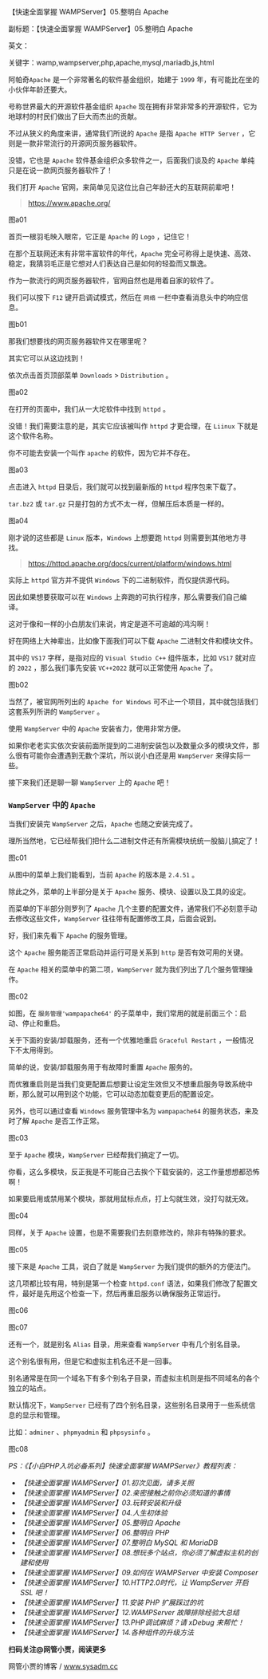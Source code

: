 【快速全面掌握 WAMPServer】05.整明白 Apache

副标题：【快速全面掌握 WAMPServer】05.整明白 Apache

英文：

关键字：wamp,wampserver,php,apache,mysql,mariadb,js,html



阿帕奇`Apache` 是一个非常著名的软件基金组织，始建于 `1999` 年，有可能比在坐的小伙伴年龄还要大。

号称世界最大的开源软件基金组织 `Apache` 现在拥有非常非常多的开源软件，它为地球村的村民们做出了巨大而杰出的贡献。

不过从狭义的角度来讲，通常我们所说的 `Apache` 是指 `Apache HTTP Server` ，它则是一款非常流行的开源网页服务器软件。

没错，它也是 `Apache` 软件基金组织众多软件之一，后面我们谈及的 `Apache` 单纯只是在说一款网页服务器软件了！



我们打开 `Apache` 官网，来简单见见这位比自己年龄还大的互联网前辈吧！

> https://www.apache.org/

图a01



首页一根羽毛映入眼帘，它正是 `Apache` 的 `Logo` ，记住它！

在那个互联网还末有非常丰富软件的年代，`Apache` 完全可称得上是快速、高效、稳定，我猜羽毛正是它想对人们表达自己是如何的轻盈而又飘逸。

作为一款流行的网页服务器软件，官网自然也是用着自家的软件了。

我们可以按下 `F12` 键开启调试模式，然后在 `网络` 一栏中查看消息头中的响应信息。

图b01



那我们想要找的网页服务器软件又在哪里呢？

其实它可以从这边找到！

依次点击首页顶部菜单 `Downloads` > `Distribution` 。

图a02



在打开的页面中，我们从一大坨软件中找到 `httpd` 。

没错！我们需要注意的是，其实它应该被叫作 `httpd` 才更合理，在 `Liinux` 下就是这个软件名称。

你不可能去安装一个叫作 `apache` 的软件，因为它并不存在。

图a03



点击进入 `httpd` 目录后，我们就可以找到最新版的 `httpd` 程序包来下载了。

`tar.bz2` 或 `tar.gz` 只是打包的方式不太一样，但解压后本质是一样的。

图a04





刚才说的这些都是 `Linux` 版本，`Windows` 上想要跑 `httpd` 则需要到其他地方寻找。

> https://httpd.apache.org/docs/current/platform/windows.html





实际上 `httpd` 官方并不提供 `Windows` 下的二进制软件，而仅提供源代码。

因此如果想要获取可以在 `Windows` 上奔跑的可执行程序，那么需要我们自己编译。

这对于像和一样的小白朋友们来说，肯定是道不可逾越的鸿沟啊！

好在网络上大神辈出，比如像下面我们可以下载 `Apache` 二进制文件和模块文件。

其中的 `VS17` 字样，是指对应的 `Visual Studio C++` 组件版本，比如 `VS17` 就对应的 `2022` ，那么我们事先安装 `VC++2022` 就可以正常使用 `Apache` 了。

图b02



当然了，被官网所列出的 `Apache for Windows` 可不止一个项目，其中就包括我们这套系列所讲的 `WampServer` 。

使用 `WampServer` 中的 `Apache` 安装省力，使用非常方便。

如果你老老实实依次安装前面所提到的二进制安装包以及数量众多的模块文件，那么很有可能你会遭遇到无数个深坑，所以说小白还是用 `WampServer` 来得实际一些。

接下来我们还是聊一聊 `WampServer` 上的 `Apache` 吧！



### `WampServer` 中的 `Apache`

当我们安装完 `WampServer` 之后，`Apache` 也随之安装完成了。

理所当然地，它已经帮我们把什么二进制文件还有所需模块统统一股脑儿搞定了！

图c01



从图中的菜单上我们能看到，当前 `Apache` 的版本是 `2.4.51` 。

除此之外，菜单的上半部分是关于 `Apache` 服务、模块、设置以及工具的设定。

而菜单的下半部分则罗列了 `Apache` 几个主要的配置文件，通常我们不必刻意手动去修改这些文件，`WampServer` 往往带有配置修改工具，后面会说到。



好，我们来先看下 `Apache` 的服务管理。

这个 `Apache` 服务能否正常启动并运行可是关系到 `http` 是否有效可用的关键。

在 `Apache` 相关的菜单中的第二项，`WampServer` 就为我们列出了几个服务管理操作。

图c02



如图，在 `服务管理'wampapache64'` 的子菜单中，我们常用的就是前面三个：启动、停止和重启。

关于下面的安装/卸载服务，还有一个优雅地重启 `Graceful Restart` ，一般情况下不太用得到。

简单的说，安装/卸载服务用于有故障时重置 `Apache` 服务的。

而优雅重启则是当我们变更配置后想要让设定生效但又不想重启服务导致系统中断，那么就可以用到这个功能，它可以动态加载变更后的配置设定。

另外，也可以通过查看 `Windows` 服务管理中名为 `wampapache64` 的服务状态，来及时了解 `Apache` 是否工作正常。

图c03



至于 `Apache` 模块，`WampServer` 已经帮我们搞定了一切。

你看，这么多模块，反正我是不可能自己去挨个下载安装的，这工作量想想都恐怖啊！

如果要启用或禁用某个模块，那就用鼠标点点，打上勾就生效，没打勾就无效。

图c04



同样，关于 `Apache` 设置，也是不需要我们去刻意修改的，除非有特殊的要求。

图c05



接下来是 `Apache` 工具，说白了就是 `WampServer` 为我们提供的额外的方便法门。

这几项都比较有用，特别是第一个检查 `httpd.conf` 语法，如果我们修改了配置文件，最好是先用这个检查一下，然后再重启服务以确保服务正常运行。

图c06

图c07



还有一个，就是别名 `Alias` 目录，用来查看 `WampServer` 中有几个别名目录。

这个别名很有用，但是它和虚拟主机名还不是一回事。

别名通常是在同一个域名下有多个别名子目录，而虚拟主机则是指不同域名的各个独立的站点。

默认情况下，`WampServer` 已经有了四个别名目录，这些别名目录用于一些系统信息的显示和管理。

比如：`adminer` 、`phpmyadmin` 和 `phpsysinfo` 。

图c08



















*PS：《【小白PHP入坑必备系列】快速全面掌握 WAMPServer》教程列表：*

* *【快速全面掌握 WAMPServer】01.初次见面，请多关照*
* *【快速全面掌握 WAMPServer】02.亲密接触之前你必须知道的事情*
* *【快速全面掌握 WAMPServer】03.玩转安装和升级*
* *【快速全面掌握 WAMPServer】04.人生初体验*
* *【快速全面掌握 WAMPServer】05.整明白 Apache*
* *【快速全面掌握 WAMPServer】06.整明白 PHP*
* *【快速全面掌握 WAMPServer】07.整明白 MySQL 和 MariaDB*
* *【快速全面掌握 WAMPServer】08.想玩多个站点，你必须了解虚拟主机的创建和使用*
* *【快速全面掌握 WAMPServer】09.如何在 WAMPServer 中安装 Composer*
* *【快速全面掌握 WAMPServer】10.HTTP2.0时代，让 WampServer 开启 SSL 吧！*
* *【快速全面掌握 WAMPServer】11.安装 PHP 扩展踩过的坑*
* *【快速全面掌握 WAMPServer】12.WAMPServer 故障排除经验大总结*
* *【快速全面掌握 WAMPServer】13.PHP调试麻烦？请 xDebug 来帮忙！*
* *【快速全面掌握 WAMPServer】14.各种组件的升级方法*



**扫码关注@网管小贾，阅读更多**

网管小贾的博客 / www.sysadm.cc
